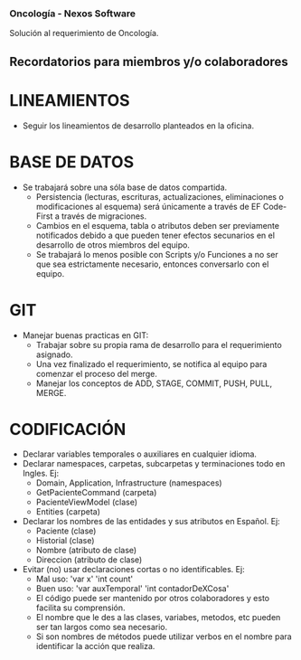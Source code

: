 ### Oncología - Nexos Software

Solución al requerimiento de Oncología.

## Recordatorios para miembros y/o colaboradores

# LINEAMIENTOS
* Seguir los lineamientos de desarrollo planteados en la oficina.
# BASE DE DATOS
* Se trabajará sobre una sóla base de datos compartida.
  - Persistencia (lecturas, escrituras, actualizaciones, eliminaciones o modificaciones al esquema) será únicamente a través de EF Code-First a través de migraciones.
  - Cambios en el esquema, tabla o atributos deben ser previamente notificados debido a que pueden tener efectos secunarios en el desarrollo de otros miembros del equipo.
  - Se trabajará lo menos posible con Scripts y/o Funciones a no ser que sea estrictamente necesario, entonces conversarlo con el equipo.
# GIT
* Manejar buenas practicas en GIT:
  - Trabajar sobre su propia rama de desarrollo para el requerimiento asignado.
  - Una vez finalizado el requerimiento, se notifica al equipo para comenzar el proceso del merge.
  - Manejar los conceptos de ADD, STAGE, COMMIT, PUSH, PULL, MERGE.
# CODIFICACIÓN
  * Declarar variables temporales o auxiliares en cualquier idioma.
  * Declarar namespaces, carpetas, subcarpetas y terminaciones todo en Ingles. Ej:
    - Domain, Application, Infrastructure (namespaces)
    - GetPacienteCommand (carpeta)
    - PacienteViewModel (clase)
    - Entities (carpeta)
  * Declarar los nombres de las entidades y sus atributos en Español. Ej:
    - Paciente (clase)
    - Historial (clase)
    - Nombre (atributo de clase)
    - Direccion (atributo de clase)
  * Evitar (no) usar declaraciones cortas o no identificables. Ej: 
    - Mal uso: 'var x' 'int count'
    - Buen uso: 'var auxTemporal' 'int contadorDeXCosa'
    - El código puede ser mantenido por otros colaboradores y esto facilita su comprensión.
    - El nombre que le des a las clases, variabes, metodos, etc pueden ser tan largos como sea necesario.
    - Si son nombres de métodos puede utilizar verbos en el nombre para identificar la acción que realiza.